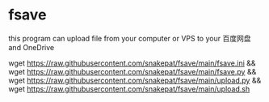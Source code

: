 # fsave
this program can upload file from your computer or VPS to your 百度网盘 and OneDrive

wget https://raw.githubusercontent.com/snakepat/fsave/main/fsave.ini && \
wget https://raw.githubusercontent.com/snakepat/fsave/main/fsave.py && \
wget https://raw.githubusercontent.com/snakepat/fsave/main/upload.py && \
wget https://raw.githubusercontent.com/snakepat/fsave/main/upload.sh
